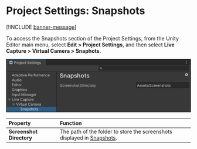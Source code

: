 # Project Settings: Snapshots

[!INCLUDE [banner-message](banner-message.md)]

To access the Snapshots section of the Project Settings, from the Unity Editor main menu, select **Edit > Project Settings**, and then select **Live Capture > Virtual Camera > Snaphots**.

![](images/ref-window-project-settings-snapshots.png)

| **Property** | **Function** |
| :--- | :--- |
| **Screenshot Directory** | The path of the folder to store the screenshots displayed in [Snapshots](virtual-camera-snapshots.md). |
